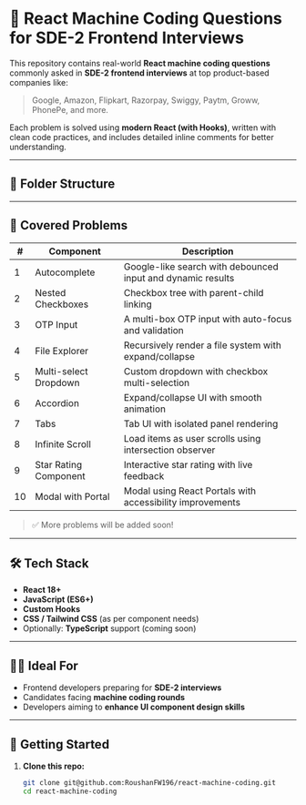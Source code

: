 # 🚀 React Machine Coding Questions for SDE-2 Frontend Interviews

This repository contains real-world **React machine coding questions** commonly asked in **SDE-2 frontend interviews** at top product-based companies like:

> Google, Amazon, Flipkart, Razorpay, Swiggy, Paytm, Groww, PhonePe, and more.

Each problem is solved using **modern React (with Hooks)**, written with clean code practices, and includes detailed inline comments for better understanding.

---

## 📁 Folder Structure


---

## 🧠 Covered Problems

| #  | Component                    | Description                                                  |
|----|------------------------------|--------------------------------------------------------------|
| 1  | Autocomplete                 | Google-like search with debounced input and dynamic results  |
| 2  | Nested Checkboxes            | Checkbox tree with parent-child linking                      |
| 3  | OTP Input                    | A multi-box OTP input with auto-focus and validation         |
| 4  | File Explorer                | Recursively render a file system with expand/collapse        |
| 5  | Multi-select Dropdown        | Custom dropdown with checkbox multi-selection                |
| 6  | Accordion                    | Expand/collapse UI with smooth animation                     |
| 7  | Tabs                         | Tab UI with isolated panel rendering                         |
| 8  | Infinite Scroll              | Load items as user scrolls using intersection observer       |
| 9  | Star Rating Component        | Interactive star rating with live feedback                   |
| 10 | Modal with Portal            | Modal using React Portals with accessibility improvements     |

> ✅ More problems will be added soon!

---

## 🛠️ Tech Stack

- **React 18+**
- **JavaScript (ES6+)**
- **Custom Hooks**
- **CSS / Tailwind CSS** (as per component needs)
- Optionally: **TypeScript** support (coming soon)

---

## 👨‍💻 Ideal For

- Frontend developers preparing for **SDE-2 interviews**
- Candidates facing **machine coding rounds**
- Developers aiming to **enhance UI component design skills**

---

## 🚀 Getting Started

1. **Clone this repo:**
   ```bash
   git clone git@github.com:RoushanFW196/react-machine-coding.git
   cd react-machine-coding

